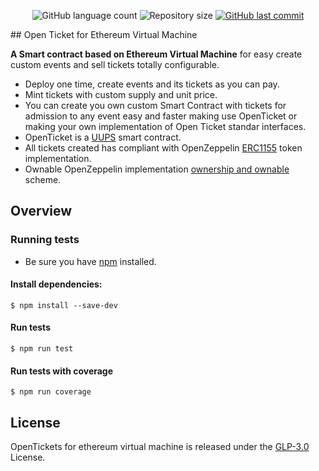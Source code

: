 <div align="center">
  <p>
  <img alt="GitHub language count" src="https://img.shields.io/github/languages/count/braejan/open-ticket-celo-ui?color=%2304D361">
  <img alt="Repository size" src="https://img.shields.io/github/repo-size/braejan/open-ticket-celo-ui">
  <a href="https://github.com/braejan/open-ticket-celo-ui/commits/main">
    <img alt="GitHub last commit" src="https://img.shields.io/github/last-commit/braejan/open-ticket-celo-ui">
  </a>
  </p>
</div>
## Open Ticket for Ethereum Virtual Machine

**A Smart contract based on Ethereum Virtual Machine** for easy create custom events and sell tickets totally configurable.
 * Deploy one time, create events and its tickets as you can pay.
 * Mint tickets with custom supply and unit price.
 * You can create you own custom Smart Contract with tickets for admission to any event easy and faster making use OpenTicket or making your own implementation of Open Ticket standar interfaces.
 * OpenTicket is a [UUPS](https://eips.ethereum.org/EIPS/eip-1822) smart contract.
 * All tickets created has compliant with OpenZeppelin [ERC1155](https://docs.openzeppelin.com/contracts/3.x/erc1155) token implementation.
 * Ownable OpenZeppelin implementation [ownership and ownable](https://docs.openzeppelin.com/contracts/4.x/access-control#ownership-and-ownable) scheme.

 ## Overview

### Running tests
 * Be sure you have [npm](https://www.npmjs.com/package/npm) installed.

#### Install dependencies:
```console
$ npm install --save-dev
```

#### Run tests
```console
$ npm run test
```
#### Run tests with coverage
```console
$ npm run coverage
```

## License

OpenTickets for ethereum virtual machine is released under the [GLP-3.0](LICENSE) License.